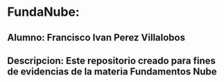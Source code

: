 # FundaNube:
## Alumno: Francisco Ivan Perez Villalobos
## Descripcion: Este repositorio creado para fines de evidencias de la materia Fundamentos Nube

